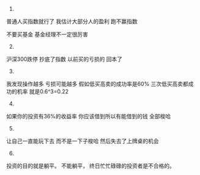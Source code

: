 1.
普通人买指数就行了
我估计大部分人的盈利
跑不赢指数

不要买基金
基金经理不一定很厉害

2.
沪深300跌停
抄底了指数
以前买的亏损的
回本了

3.
我发现操作越多  亏损可能越多
假如低买高卖的成功率是60%
三次低买高卖都成功的机率
就是0.6^3=0.22

4.
如果你的投资有36%的收益率
你应该借到所以有能借到的钱
全部梭哈

5.
让自己一直能玩下去
而不是一下子梭哈
然后失去了上牌桌的机会

6.
投资的目的就是躺平。
不能躺平，
终日忙忙碌碌的投资者是不合格的。


